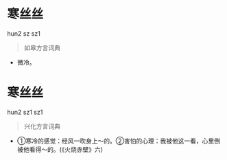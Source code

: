 # 寒丝丝
hun2 sz sz1
> 如皋方言词典
- 微冷。

# 寒丝丝
hun2 sz1 sz1
> 兴化方言词典
- ①寒冷的感觉：经风一吹身上～的。②害怕的心理：我被他这一看，心里倒被他看得～的。(《火烧赤壁》六)
